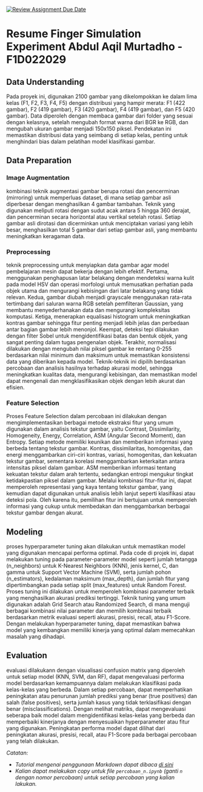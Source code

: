[![Review Assignment Due Date](https://classroom.github.com/assets/deadline-readme-button-24ddc0f5d75046c5622901739e7c5dd533143b0c8e959d652212380cedb1ea36.svg)](https://classroom.github.com/a/swTbasko)
# Resume Finger Simulation Experiment Abdul Aqil Murtadho - F1D022029


## Data Understanding
Pada proyek ini, digunakan 2100 gambar yang dikelompokkan ke dalam lima kelas (F1, F2, F3, F4, F5) dengan distribusi yang hampir merata: F1 (422 gambar), F2 (419 gambar), F3 (420 gambar), F4 (419 gambar), dan F5 (420 gambar). Data diperoleh dengan membaca gambar dari folder yang sesuai dengan kelasnya, setelah mengubah format warna dari BGR ke RGB, dan mengubah ukuran gambar menjadi 150x150 piksel. Pendekatan ini memastikan distribusi data yang seimbang di setiap kelas, penting untuk menghindari bias dalam pelatihan model klasifikasi gambar.

## Data Preparation

### Image Augmentation

kombinasi teknik augmentasi gambar berupa rotasi dan pencerminan (mirroring) untuk memperluas dataset, di mana setiap gambar asli diperbesar dengan menghasilkan 4 gambar tambahan. Teknik yang digunakan meliputi rotasi dengan sudut acak antara 5 hingga 360 derajat, dan pencerminan secara horizontal atau vertikal setelah rotasi. Setiap gambar asli dirotasi dan dicerminkan untuk menciptakan variasi yang lebih besar, menghasilkan total 5 gambar dari setiap gambar asli, yang membantu meningkatkan keragaman data.

### Preprocessing

teknik preprocessing untuk menyiapkan data gambar agar model pembelajaran mesin dapat bekerja dengan lebih efektif. Pertama, menggunakan penghapusan latar belakang dengan mendeteksi warna kulit pada model HSV dan operasi morfologi untuk memusatkan perhatian pada objek utama dan mengurangi kebisingan dari latar belakang yang tidak relevan. Kedua, gambar diubah menjadi grayscale menggunakan rata-rata tertimbang dari saluran warna RGB setelah pemfilteran Gaussian, yang membantu menyederhanakan data dan mengurangi kompleksitas komputasi. Ketiga, menerapkan equalisasi histogram untuk meningkatkan kontras gambar sehingga fitur penting menjadi lebih jelas dan perbedaan antar bagian gambar lebih menonjol. Keempat, deteksi tepi dilakukan dengan filter Sobel untuk mengidentifikasi batas dan bentuk objek, yang sangat penting dalam tugas pengenalan objek. Terakhir, normalisasi dilakukan dengan mengubah nilai piksel gambar ke rentang 0-255 berdasarkan nilai minimum dan maksimum untuk memastikan konsistensi data yang diberikan kepada model. Teknik-teknik ini dipilih berdasarkan percobaan dan analisis hasilnya terhadap akurasi model, sehingga meningkatkan kualitas data, mengurangi kebisingan, dan memastikan model dapat mengenali dan mengklasifikasikan objek dengan lebih akurat dan efisien.


### Feature Selection

Proses Feature Selection dalam percobaan ini dilakukan dengan mengimplementasikan berbagai metode ekstraksi fitur yang umum digunakan dalam analisis tekstur gambar, yaitu Contrast, Dissimilarity, Homogeneity, Energy, Correlation, ASM (Angular Second Moment), dan Entropy. Setiap metode memiliki keunikan dan memberikan informasi yang berbeda tentang tekstur gambar. Kontras, dissimilaritas, homogenitas, dan energi menggambarkan ciri-ciri kontras, variasi, homogenitas, dan kekuatan tekstur gambar, sementara korelasi menggambarkan keterkaitan antara intensitas piksel dalam gambar. ASM memberikan informasi tentang kekuatan tekstur dalam arah tertentu, sedangkan entropi mengukur tingkat ketidakpastian piksel dalam gambar. Melalui kombinasi fitur-fitur ini, dapat memperoleh representasi yang kaya tentang tekstur gambar, yang kemudian dapat digunakan untuk analisis lebih lanjut seperti klasifikasi atau deteksi pola. Oleh karena itu, pemilihan fitur ini bertujuan untuk memperoleh informasi yang cukup untuk membedakan dan menggambarkan berbagai tekstur gambar dengan akurat.

## Modeling

proses hyperparameter tuning akan dilakukan untuk memastikan model yang digunakan mencapai performa optimal. Pada code di projek ini, dapat melakukan tuning pada parameter-parameter model seperti jumlah tetangga (n_neighbors) untuk K-Nearest Neighbors (KNN), jenis kernel, C, dan gamma untuk Support Vector Machine (SVM), serta jumlah pohon (n_estimators), kedalaman maksimum (max_depth), dan jumlah fitur yang dipertimbangkan pada setiap split (max_features) untuk Random Forest. Proses tuning ini dilakukan untuk memperoleh kombinasi parameter terbaik yang menghasilkan akurasi prediksi tertinggi. Teknik tuning yang umum digunakan adalah Grid Search atau Randomized Search, di mana menguji berbagai kombinasi nilai parameter dan memilih kombinasi terbaik berdasarkan metrik evaluasi seperti akurasi, presisi, recall, atau F1-Score. Dengan melakukan hyperparameter tuning, dapat memastikan bahwa model yang kembangkan memiliki kinerja yang optimal dalam memecahkan masalah yang dihadapi.
## Evaluation
 
evaluasi dilakukann dengan visualisasi confusion matrix yang diperoleh untuk setiap model (KNN, SVM, dan RF), dapat mengevaluasi performa model berdasarkan kemampuannya dalam melakukan klasifikasi pada kelas-kelas yang berbeda. Dalam setiap percobaan, dapat memperhatikan peningkatan atau penurunan jumlah prediksi yang benar (true positives) dan salah (false positives), serta jumlah kasus yang tidak terklasifikasi dengan benar (misclassifications). Dengan melihat matriks, dapat mengevaluasi seberapa baik model dalam mengidentifikasi kelas-kelas yang berbeda dan memperbaiki kinerjanya dengan menyesuaikan hyperparameter atau fitur yang digunakan. Peningkatan performa model dapat dilihat dari peningkatan akurasi, presisi, recall, atau F1-Score pada berbagai percobaan yang telah dilakukan.

_Catatan:_

- _Tutorial mengenai penggunaan Markdown dapat dibaca [di sini](https://guides.github.com/features/mastering-markdown/)_
- _Kalian dapat melakukan copy untuk file `percobaan_n.ipynb` (ganti `n` dengan nomor percobaan) untuk setiap percobaan yang kalian lakukan._